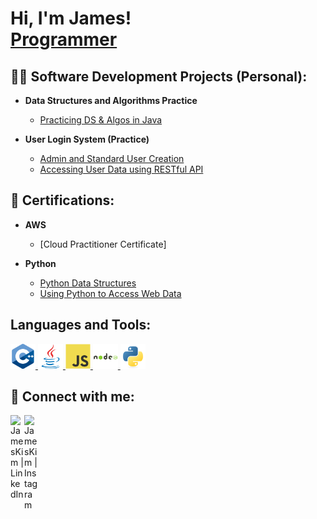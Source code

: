 <h1>Hi, I'm James! <br/><a href="https://github.com/james19190">Programmer</a></h1>

<h2>👨‍💻 Software Development Projects (Personal):</h2>

- <b>Data Structures and Algorithms Practice</b>
  - [Practicing DS & Algos in Java](https://github.com/james19190/CodingPractice)

- <b>User Login System (Practice)</b>
  - [Admin and Standard User Creation](https://github.com/james19190/LoginSystem)  
  - [Accessing User Data using RESTful API](https://github.com/james19190/RestfulAPI)


<h2> 📄 Certifications:</h2>

- <b>AWS</b>
  - [Cloud Practitioner Certificate]


- <b>Python</b>
  - [Python Data Structures](https://s3.us-east-2.amazonaws.com/certificates.james19190/PythonDataStructures.pdf)
  - [Using Python to Access Web Data](https://s3.us-east-2.amazonaws.com/certificates.james19190/Using+Python+to+Access+Web+Data.pdf)


<h2 align="left">Languages and Tools:</h2>

<p align="left"> <a href="https://www.w3schools.com/cpp/" target="_blank" rel="noreferrer"> <img src="https://raw.githubusercontent.com/devicons/devicon/master/icons/cplusplus/cplusplus-original.svg" alt="cplusplus" width="40" height="40"/> </a> <a href="https://www.java.com" target="_blank" rel="noreferrer"> <img src="https://raw.githubusercontent.com/devicons/devicon/master/icons/java/java-original.svg" alt="java" width="40" height="40"/> </a> <a href="https://developer.mozilla.org/en-US/docs/Web/JavaScript" target="_blank" rel="noreferrer"> <img src="https://raw.githubusercontent.com/devicons/devicon/master/icons/javascript/javascript-original.svg" alt="javascript" width="40" height="40"/> </a> <a href="https://nodejs.org" target="_blank" rel="noreferrer"> <img src="https://raw.githubusercontent.com/devicons/devicon/master/icons/nodejs/nodejs-original-wordmark.svg" alt="nodejs" width="40" height="40"/> </a> <a href="https://www.python.org" target="_blank" rel="noreferrer"> <img src="https://raw.githubusercontent.com/devicons/devicon/master/icons/python/python-original.svg" alt="python" width="40" height="40"/> </a> </p>


<h2> 🤳 Connect with me:</h2>

[<img align="left" alt="JamesKim | LinkedIn" width="22px" src="https://cdn.jsdelivr.net/npm/simple-icons@v3/icons/linkedin.svg" />][linkedin]
[<img align="left" alt="JamesKim | Instagram" width="22px" src="https://cdn.jsdelivr.net/npm/simple-icons@v3/icons/instagram.svg" />][instagram]

[instagram]: https://www.instagram.com/james.kimhk/
[linkedin]: https://www.linkedin.com/in/james-kyoung-ho-kim/


